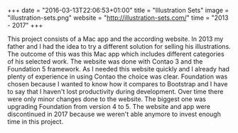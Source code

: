+++
date = "2016-03-13T22:06:53+01:00"
title = "Illustration Sets"
image = "illustration-sets.png"
website = "http://illustration-sets.com/"
time = "2013 - 2017"
+++

This project consists of a Mac app and the according website. In 2013 my father and I had the idea to try a different solution for selling his illustrations. The outcome of this was this Mac app which includes different categories of his selected work. The website was done with Contao 3 and the Foundation 5 framework. As I needed this website quickly and I already had plenty of experience in using Contao the choice was clear. Foundation was chosen because I wanted to know how it compares to Bootstrap and I have to say that I haven't lost productivity during development. Over time there were only minor changes done to the website. The biggest one was upgrading Foundation from version 4 to 5. The website and app were discontinued in 2017 because we weren't able anymore to invest enough time in this project.
